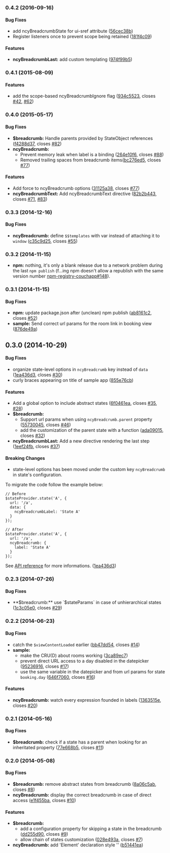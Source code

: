 <a name="0.4.2"></a>
### 0.4.2 (2016-09-16)


#### Bug Fixes

* add ncyBreadcrumbState for ui-sref attribute ([56cec38b](http://github.com/ncuillery/angular-breadcrumb/commit/56cec38b1169ba91a766bb64f44ddff81d8af2a8))
* Register listeners once to prevent scope being retained ([181f4c09](http://github.com/ncuillery/angular-breadcrumb/commit/181f4c0901007cbd72c7a9470cb9503eb6ab4d5a))


#### Features

* **ncyBreadcrumbLast:** add custom templating ([974f99b5](http://github.com/ncuillery/angular-breadcrumb/commit/974f99b584c85e45b1c0eb1acb4081bf103de06f))


<a name="0.4.1"></a>
### 0.4.1 (2015-08-09)


#### Features

* add the scope-based ncyBreadcrumbIgnore flag ([934c5523](http://github.com/ncuillery/angular-breadcrumb/commit/934c5523208a9615d7cfa3abcb397bbe131332ac), closes [#42](http://github.com/ncuillery/angular-breadcrumb/issues/42), [#62](http://github.com/ncuillery/angular-breadcrumb/issues/42))


<a name="0.4.0"></a>
### 0.4.0 (2015-05-17)


#### Bug Fixes

* **$breadcrumb:** Handle parents provided by StateObject references ([f4288d37](http://github.com/ncuillery/angular-breadcrumb/commit/f4288d375fd1090ffec1d67e85c6300d74d86d37), closes [#82](http://github.com/ncuillery/angular-breadcrumb/issues/82))
* **ncyBreadcrumb:**
  * Prevent memory leak when label is a binding ([264e10f6](http://github.com/ncuillery/angular-breadcrumb/commit/264e10f680e1bbb8d1e00cf500de39cac4222cfd), closes [#88](http://github.com/ncuillery/angular-breadcrumb/issues/88))
  * Removed trailing spaces from breadcrumb items([bc276ed5](http://github.com/ncuillery/angular-breadcrumb/commit/bc276ed5351a586d4a6dc83ada0687e6ca485344), closes [#77](http://github.com/ncuillery/angular-breadcrumb/issues/77))

#### Features

* Add force to ncyBreadcrumb options ([31125a38](http://github.com/ncuillery/angular-breadcrumb/commit/31125a386d706dd76df807b3b02e1fccea38fb59), closes [#77](http://github.com/ncuillery/angular-breadcrumb/issues/78))
* **ncyBreadcrumbText:** Add ncyBreadcrumbText directive ([82b2b443](http://github.com/ncuillery/angular-breadcrumb/commit/82b2b443fab220cd9ac7d3a8c90c1edc4291e54a), closes [#71](http://github.com/ncuillery/angular-breadcrumb/issues/71), [#83](http://github.com/ncuillery/angular-breadcrumb/issues/83))


<a name="0.3.3"></a>
### 0.3.3 (2014-12-16)


#### Bug Fixes

* **ncyBreadcrumb:** define `$$templates` with var instead of attaching it to `window` ([c35c9d25](http://github.com/ncuillery/angular-breadcrumb/commit/c35c9d255b5e2585d225a961d1efdb51d18f6a55), closes [#55](http://github.com/ncuillery/angular-breadcrumb/issues/55))


<a name="0.3.2"></a>
### 0.3.2 (2014-11-15)

* **npm:** nothing, it's only a blank release due to a network problem during the last `npm publish` (f...ing npm doesn't allow a republish with the same version number [npm-registry-couchapp#148](https://github.com/npm/npm-registry-couchapp/issues/148)). 

<a name="0.3.1"></a>
### 0.3.1 (2014-11-15)


#### Bug Fixes

* **npm:** update package.json after (unclean) npm publish ([ab8161c2](http://github.com/ncuillery/angular-breadcrumb/commit/ab8161c25f98613f725b5e5ff8fe147acd60b365), closes [#52](http://github.com/ncuillery/angular-breadcrumb/issues/52))
* **sample:** Send correct url params for the room link in booking view ([876de49a](http://github.com/ncuillery/angular-breadcrumb/commit/876de49a9c5d6e2d75714a606238e9041ed49baf))


<a name="0.3.0"></a>
## 0.3.0 (2014-10-29)


#### Bug Fixes

* organize state-level options in `ncyBreadcrumb` key instead of `data` ([1ea436d3](http://github.com/ncuillery/angular-breadcrumb/commit/1ea436d3f6d5470b7ae3e71e71259dbd2422bc00), closes [#30](http://github.com/ncuillery/angular-breadcrumb/issues/30))
* curly braces appearing on title of sample app ([855e76cb](http://github.com/ncuillery/angular-breadcrumb/commit/855e76cb33fda607fa3caa230564b77b48262c40))


#### Features

* Add a global option to include abstract states ([6f0461ea](http://github.com/ncuillery/angular-breadcrumb/commit/6f0461ea7db36d8e10c29ed10de1f1c08d215a19), closes [#35](http://github.com/ncuillery/angular-breadcrumb/issues/35), [#28](http://github.com/ncuillery/angular-breadcrumb/issues/28))
* **$breadcrumb:**
  * Support url params when using `ncyBreadcrumb.parent` property ([55730045](http://github.com/ncuillery/angular-breadcrumb/commit/55730045dcf3b4fb1048c67f1e18953505563ed4), closes [#46](http://github.com/ncuillery/angular-breadcrumb/issues/46))
  * add the customization of the parent state with a function ([ada09015](http://github.com/ncuillery/angular-breadcrumb/commit/ada09015c49f05a94349dabf078f1ed621811aaa), closes [#32](http://github.com/ncuillery/angular-breadcrumb/issues/32))
* **ncyBreadcrumbLast:** Add a new directive rendering the last step ([1eef24fb](http://github.com/ncuillery/angular-breadcrumb/commit/1eef24fbe862a1e3308181c38f50755843cf4426), closes [#37](http://github.com/ncuillery/angular-breadcrumb/issues/37))


#### Breaking Changes

* state-level options has been moved under the custom key
`ncyBreadcrumb` in state's configuration.

To migrate the code follow the example below:
```
// Before
$stateProvider.state('A', {
  url: '/a',
  data: {
    ncyBreadcrumbLabel: 'State A'
  }
});
```

```
// After
$stateProvider.state('A', {
  url: '/a',
  ncyBreadcrumb: {
    label: 'State A'
  }
});
```
See [API reference](https://github.com/ncuillery/angular-breadcrumb/wiki/API-Reference) for more informations.
 ([1ea436d3](http://github.com/ncuillery/angular-breadcrumb/commit/1ea436d3f6d5470b7ae3e71e71259dbd2422bc00))


<a name="0.2.3"></a>
### 0.2.3 (2014-07-26)


#### Bug Fixes

* **$breadcrumb:** use `$stateParams` in case of unhierarchical states ([1c3c05e0](http://github.com/ncuillery/angular-breadcrumb/commit/1c3c05e0acac191fe2e76db2ef18da339caefaaa), closes [#29](http://github.com/ncuillery/angular-breadcrumb/issues/29))


<a name="0.2.2"></a>
### 0.2.2 (2014-06-23)


#### Bug Fixes

* catch the `$viewContentLoaded` earlier ([bb47dd54](http://github.com/ncuillery/angular-breadcrumb/commit/bb47dd54deb5efc579ccb9b1575e686803dee1c5), closes [#14](http://github.com/ncuillery/angular-breadcrumb/issues/14))
* **sample:**
  * make the CRU(D) about rooms working ([3ca89ec7](http://github.com/ncuillery/angular-breadcrumb/commit/3ca89ec771fd20dc4ab2d733612bdcfb96ced703))
  * prevent direct URL access to a day disabled in the datepicker ([95236916](http://github.com/ncuillery/angular-breadcrumb/commit/95236916e00b19464a3dfe3584ef1b18da9ffb25), closes [#17](http://github.com/ncuillery/angular-breadcrumb/issues/17))
  * use the same variable in the datepicker and from url params for state `booking.day` ([646f7060](http://github.com/ncuillery/angular-breadcrumb/commit/646f70607e494f0e5e3c2483ed69f689684b2742), closes [#16](http://github.com/ncuillery/angular-breadcrumb/issues/16))


#### Features

* **ncyBreadcrumb:** watch every expression founded in labels ([1363515e](http://github.com/ncuillery/angular-breadcrumb/commit/1363515e20977ce2f39a1f5e5e1d701f0d7af296), closes [#20](http://github.com/ncuillery/angular-breadcrumb/issues/20))


<a name="0.2.1"></a>
### 0.2.1 (2014-05-16)


#### Bug Fixes

* **$breadcrumb:** check if a state has a parent when looking for an inheritated property ([77e668b5](http://github.com/ncuillery/angular-breadcrumb/commit/77e668b5eb759570a64c2a885e81580953af3201), closes [#11](http://github.com/ncuillery/angular-breadcrumb/issues/11))


<a name="0.2.0"></a>
### 0.2.0 (2014-05-08)


#### Bug Fixes

* **$breadcrumb:** remove abstract states from breadcrumb ([8a06c5ab](http://github.com/ncuillery/angular-breadcrumb/commit/8a06c5abce749027d48f7309d1aabea1e447dfd5), closes [#8](http://github.com/ncuillery/angular-breadcrumb/issues/8))
* **ncyBreadcrumb:** display the correct breadcrumb in case of direct access ([e1f455ba](http://github.com/ncuillery/angular-breadcrumb/commit/e1f455ba4def97d3fc76b53772867b5f9daf4232), closes [#10](http://github.com/ncuillery/angular-breadcrumb/issues/10))


#### Features

* **$breadcrumb:**
  * add a configuration property for skipping a state in the breadcrumb ([dd255d90](http://github.com/ncuillery/angular-breadcrumb/commit/dd255d906c4231f44b48f066d4db197a9c6b9e27), closes [#9](http://github.com/ncuillery/angular-breadcrumb/issues/9))
  * allow chain of states customization ([028e493a](http://github.com/ncuillery/angular-breadcrumb/commit/028e493a1ebcae5ae60b8a9d42b949262000d7df), closes [#7](http://github.com/ncuillery/angular-breadcrumb/issues/7))
* **ncyBreadcrumb:** add 'Element' declaration style '<ncy-breadcrumb />' ([b51441ea](http://github.com/ncuillery/angular-breadcrumb/commit/b51441eafb1659b782fea1f8668c7f455e1d6b4d))

